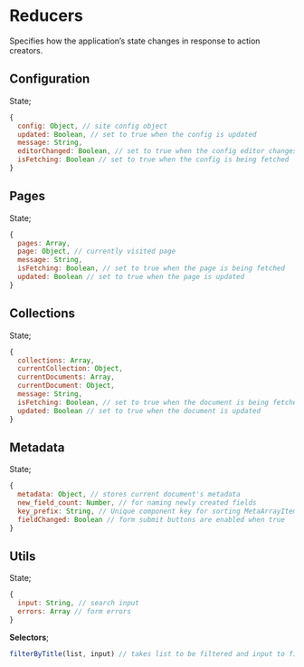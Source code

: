 # Reducers
Specifies how the application’s state changes in response to action creators.


## Configuration
State;
``` javascript
{
  config: Object, // site config object
  updated: Boolean, // set to true when the config is updated
  message: String,
  editorChanged: Boolean, // set to true when the config editor changes
  isFetching: Boolean // set to true when the config is being fetched
}
```


## Pages
State;
``` javascript
{
  pages: Array,
  page: Object, // currently visited page
  message: String,
  isFetching: Boolean, // set to true when the page is being fetched
  updated: Boolean // set to true when the page is updated
}
```


## Collections
State;
``` javascript
{
  collections: Array,
  currentCollection: Object,
  currentDocuments: Array,
  currentDocument: Object,
  message: String,
  isFetching: Boolean, // set to true when the document is being fetched
  updated: Boolean // set to true when the document is updated
}
```


## Metadata
State;
``` javascript
{
  metadata: Object, // stores current document's metadata
  new_field_count: Number, // for naming newly created fields
  key_prefix: String, // Unique component key for sorting MetaArrayItem's properly
  fieldChanged: Boolean // form submit buttons are enabled when true
}
```


## Utils
State;
``` javascript
{
  input: String, // search input
  errors: Array // form errors
}
```

**Selectors**;

``` javascript
filterByTitle(list, input) // takes list to be filtered and input to filter by
```
